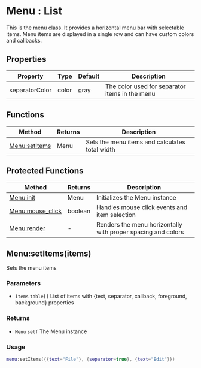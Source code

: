 # Menu : List
This is the menu class. It provides a horizontal menu bar with selectable items.
Menu items are displayed in a single row and can have custom colors and callbacks.

## Properties

|Property|Type|Default|Description|
|---|---|---|---|
|separatorColor|color|gray|The color used for separator items in the menu

## Functions

|Method|Returns|Description|
|---|---|---|
|[Menu:setItems](#Menu:setItems)|Menu|Sets the menu items and calculates total width


## Protected Functions

|Method|Returns|Description|
|---|---|---|
|[Menu:init](#Menu:init)|Menu|Initializes the Menu instance
|[Menu:mouse_click](#Menu:mouse_click)|boolean|Handles mouse click events and item selection
|[Menu:render](#Menu:render)|-|Renders the menu horizontally with proper spacing and colors

## Menu:setItems(items)
Sets the menu items

### Parameters
* `items` `table[]` List of items with {text, separator, callback, foreground, background} properties

### Returns
* `Menu` `self` The Menu instance

### Usage
 ```lua
menu:setItems({{text="File"}, {separator=true}, {text="Edit"}})
```


